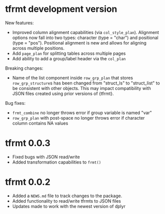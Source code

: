 # tfrmt development version

New features:
* Improved column alignment capabilities (via `col_style_plan`). Alignment options now fall into two types: character (type = "char") and positional (type = "pos"). Positional alignment is new and allows for aligning across multiple positions. 
* Add `page_plan` for splitting tables across multiple pages
* Add ability to add a group/label header via the `col_plan`

Breaking changes:
* Name of the list component inside `row_grp_plan` that stores `row_grp_structure`s has been changed from "struct_ls" to "struct_list" to be consistent with other objects. This may impact compatibility with JSON files created using prior versions of {tfrmt}.

Bug fixes:
* `frmt_combine` no longer throws error if group variable is named "var"
* `row_grp_plan` with post-space no longer throws error if character column contains NA values

# tfrmt 0.0.3

* Fixed bugs with JSON read/write 
* Added transformation capabilities to `frmt()`


# tfrmt 0.0.2

* Added a `NEWS.md` file to track changes to the package.
* Added functionality to read/write tfrmts to JSON files 
* Updates made to work with the newest version of dplyr 
